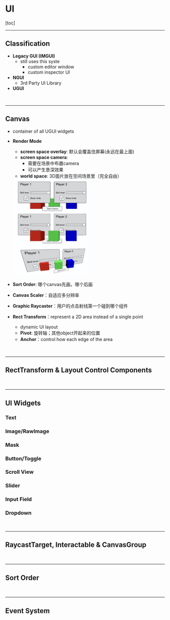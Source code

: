 # UI

[toc]

------

## Classification

- **Legacy GUI (IMGUI)**
  - still uses this syste
    - custom editor window
    - custom inspector UI
- **NGUI**
  - 3rd Party UI Library 
- **UGUI**

<br/>

------

## Canvas

- container of all UGUI widgets

- **Render Mode**

  - **screen space overlay**: 默认会覆盖住屏幕(永远在最上面)
  - **screen space camera**: 
    - 需要在场景中布置camera
    - 可以产生景深效果
  - **world space**: 3D面片放在空间场景里（完全自由）

  <img src="README.assets/image-20200325140857897.png" alt="image-20200325140857897" width="50%;" />

- **Sort Order**: 哪个canvas先画，哪个后画

- **Canvas Scaler**：自适应多分辨率

- **Graphic Raycaster**：用户的点击射线第一个碰到哪个组件

- **Rect Transform**：represent a 2D area instead of a single point

  - dynamic UI layout
  - **Pivot**: 旋转轴；其他object开起来的位置
  - **Anchor**：control how each edge of the area 



<br/>

------

## RectTransform & Layout Control Components



<br/>

------

## UI Widgets

### Text

### Image/RawImage

### Mask

### Button/Toggle

### Scroll View

### Slider

### Input Field

### Dropdown



<br/>

------

## RaycastTarget, Interactable & CanvasGroup



<br/>

------

## Sort Order



<br/>

------

## Event System